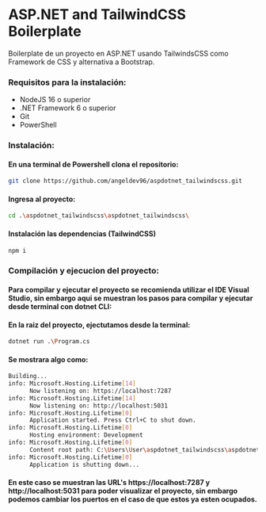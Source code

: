 # ASP.NET and TailwindCSS Boilerplate

Boilerplate de un proyecto en ASP.NET usando TailwindsCSS como Framework de CSS y alternativa a Bootstrap.



### Requisitos para la instalación:

- NodeJS 16 o superior
- .NET Framework 6 o superior
- Git
- PowerShell

### Instalación:

#### En una terminal de Powershell clona el repositorio:
```sh
git clone https://github.com/angeldev96/aspdotnet_tailwindscss.git
```

#### Ingresa al proyecto:
```sh
cd .\aspdotnet_tailwindscss\aspdotnet_tailwindscss\
```

#### Instalación las dependencias (TailwindCSS)
```sh
npm i
```


### Compilación y ejecucion del proyecto:
#### Para compilar y ejecutar el proyecto se recomienda utilizar el IDE Visual Studio, sin embargo aqui se muestran los pasos para compilar y ejecutar desde terminal con dotnet CLI:

#### En la raiz del proyecto, ejectutamos desde la terminal:
```sh
dotnet run .\Program.cs
```

#### Se mostrara algo como:
```sh
Building...
info: Microsoft.Hosting.Lifetime[14]
      Now listening on: https://localhost:7287
info: Microsoft.Hosting.Lifetime[14]
      Now listening on: http://localhost:5031
info: Microsoft.Hosting.Lifetime[0]
      Application started. Press Ctrl+C to shut down.
info: Microsoft.Hosting.Lifetime[0]
      Hosting environment: Development
info: Microsoft.Hosting.Lifetime[0]
      Content root path: C:\Users\User\aspdotnet_tailwindscss\aspdotnet_tailwindscss\
info: Microsoft.Hosting.Lifetime[0]
      Application is shutting down...
```

#### En este caso se muestran las URL's https://localhost:7287 y http://localhost:5031 para poder visualizar el proyecto, sin embargo podemos cambiar los puertos en el caso de que estos ya esten ocupados.







